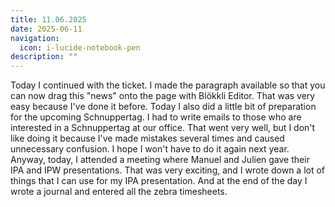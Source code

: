 ```yaml
---
title: 11.06.2025
date: 2025-06-11
navigation:
  icon: i-lucide-notebook-pen
description: ""
---
```


Today I continued with the ticket. I made the paragraph available so that you can now drag this "news" onto the page with Blökkli Editor. That was very easy because I've done it before. Today I also did a little bit of preparation for the upcoming Schnuppertag. I had to write emails to those who are interested in a Schnuppertag at our office. That went very well, but I don't like doing it because I've made mistakes several times and caused unnecessary confusion. I hope I won't have to do it again next year.
Anyway, today, I attended a meeting where Manuel and Julien gave their IPA and IPW presentations. That was very exciting, and I wrote down a lot of things that I can use for my IPA presentation. And at the end of the day I wrote a journal and entered all the zebra timesheets.

